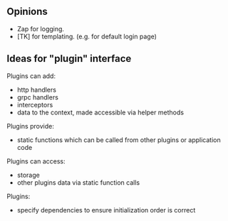 
## Opinions

- Zap for logging.
- [TK] for templating. (e.g. for default login page)


## Ideas for "plugin" interface

Plugins can add:

- http handlers
- grpc handlers
- interceptors
- data to the context, made accessible via helper methods

Plugins provide:
- static functions which can be called from other plugins or application code

Plugins can access:

- storage
- other plugins data via static function calls

Plugins:

- specify dependencies to ensure initialization order is correct